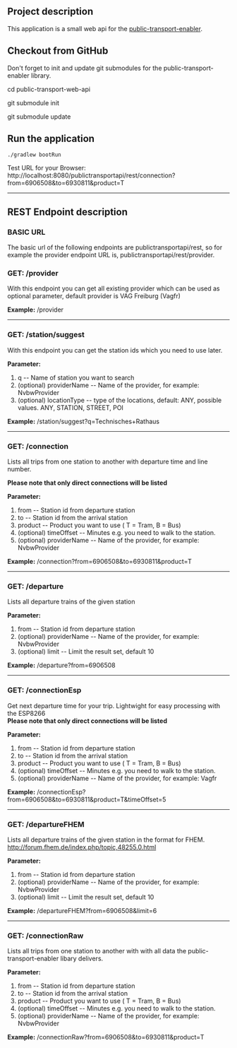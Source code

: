 Project description
----------------------

This application is a small web api for the [public-transport-enabler](https://github.com/schildbach/public-transport-enabler).


Checkout from GitHub
----------
Don't forget to init and update git submodules for the public-transport-enabler library.

cd public-transport-web-api

git submodule init

git submodule update

Run the application
-------------

```
./gradlew bootRun
```
Test URL for your Browser: http://localhost:8080/publictransportapi/rest/connection?from=6906508&to=6930811&product=T

----------


REST Endpoint description
-------------------
### BASIC URL
The basic url of the following endpoints are publictransportapi/rest, so for example the provider endpoint URL is, publictransportapi/rest/provider. 

### GET:  /provider
 With this endpoint you can get all existing provider which can be used as optional parameter, default provider is VAG Freiburg (Vagfr)  
 
**Example:** 
/provider

----------

### GET:  /station/suggest
 With this endpoint you can get the station ids which you need to use later.  
 
**Parameter:**
 
 1. q -- Name of station you want to search
 2. (optional) providerName -- Name of the provider, for example: NvbwProvider
 3. (optional) locationType -- type of the locations, default: ANY, possible values. ANY, STATION, STREET, POI

**Example:** 
/station/suggest?q=Technisches+Rathaus

----------

### GET: /connection
Lists all trips from one station to another with departure time and line number. 

**Please note that only direct connections will be listed**

 **Parameter:**
 
 1. from -- Station id from departure station
 2. to -- Station id from the arrival station
 3. product -- Product you want to use ( T = Tram, B = Bus)
 4. (optional) timeOffset -- Minutes e.g. you need to walk to the station.
 5. (optional) providerName -- Name of the provider, for example: NvbwProvider
 
**Example:** 
/connection?from=6906508&to=6930811&product=T

----------

### GET: /departure
Lists all departure trains of the given station

 **Parameter:**

 1. from -- Station id from departure station
 2. (optional) providerName -- Name of the provider, for example: NvbwProvider
 3. (optional) limit -- Limit the result set, default 10

**Example:**
/departure?from=6906508

----------

### GET: /connectionEsp
Get next departure time for your trip. Lightwight for easy processing with the ESP8266  
**Please note that only direct connections will be listed**

 **Parameter:**
 
 1. from -- Station id from departure station
 2. to -- Station id from the arrival station
 3. product -- Product you want to use ( T = Tram, B = Bus)
 4. (optional) timeOffset -- Minutes e.g. you need to walk to the station.
 5. (optional) providerName -- Name of the provider, for example: Vagfr
 
**Example:** 
/connectionEsp?from=6906508&to=6930811&product=T&timeOffset=5

----------

### GET: /departureFHEM
Lists all departure trains of the given station in the format for FHEM. http://forum.fhem.de/index.php/topic,48255.0.html

 **Parameter:**

 1. from -- Station id from departure station
 2. (optional) providerName -- Name of the provider, for example: NvbwProvider
 3. (optional) limit -- Limit the result set, default 10

**Example:**
/departureFHEM?from=6906508&limit=6

----------

### GET: /connectionRaw
Lists all trips from one station to another with with all data the public-transport-enabler libary delivers.

 **Parameter:**
 
 1. from -- Station id from departure station
 2. to -- Station id from the arrival station
 3. product -- Product you want to use ( T = Tram, B = Bus)
 4. (optional) timeOffset -- Minutes e.g. you need to walk to the station. 
 5. (optional) providerName -- Name of the provider, for example: NvbwProvider
 
**Example:** 
/connectionRaw?from=6906508&to=6930811&product=T
